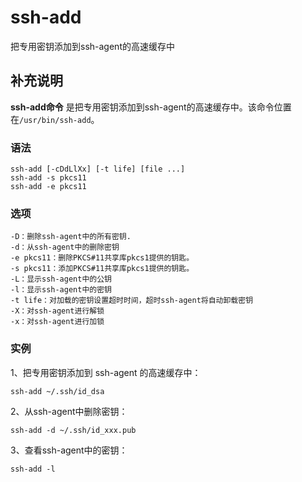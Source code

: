 ssh-add
===

把专用密钥添加到ssh-agent的高速缓存中

## 补充说明

**ssh-add命令** 是把专用密钥添加到ssh-agent的高速缓存中。该命令位置在`/usr/bin/ssh-add`。

###  语法

```shell
ssh-add [-cDdLlXx] [-t life] [file ...]
ssh-add -s pkcs11
ssh-add -e pkcs11
```

###  选项

```shell
-D：删除ssh-agent中的所有密钥.
-d：从ssh-agent中的删除密钥
-e pkcs11：删除PKCS#11共享库pkcs1提供的钥匙。
-s pkcs11：添加PKCS#11共享库pkcs1提供的钥匙。
-L：显示ssh-agent中的公钥
-l：显示ssh-agent中的密钥
-t life：对加载的密钥设置超时时间，超时ssh-agent将自动卸载密钥
-X：对ssh-agent进行解锁
-x：对ssh-agent进行加锁
```

###  实例

1、把专用密钥添加到 ssh-agent 的高速缓存中：

```shell
ssh-add ~/.ssh/id_dsa
```

2、从ssh-agent中删除密钥：

```shell
ssh-add -d ~/.ssh/id_xxx.pub
```

3、查看ssh-agent中的密钥：

```shell
ssh-add -l
```


<!-- Linux命令行搜索引擎：https://github.com/wsdo/linux-complete-guide.git -->
